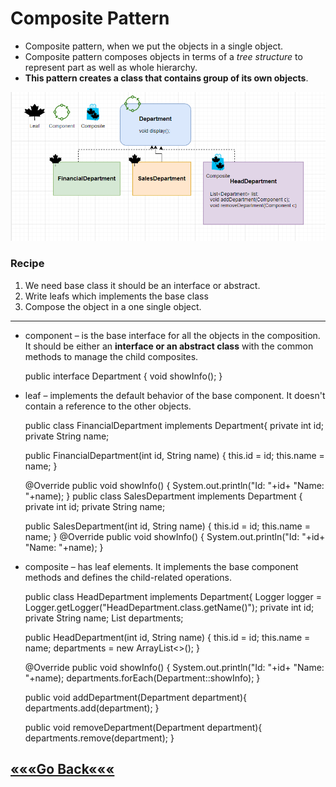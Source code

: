 # Composite Pattern
* Composite pattern, when we put the objects in a single object.  
* Composite pattern composes objects in terms of a _tree structure_ to represent part as well as whole hierarchy.
* **This pattern creates a class that contains group of its own objects**. 

![img_1.png](img_1.png)

### Recipe
1) We need base class it should be an interface or abstract.
2) Write leafs which implements the base class
3) Compose the object in a one single object.


***
* component – is the base interface for all the objects in the composition. 
It should be either an **interface or an abstract class** with the common methods to manage the child composites.




    public interface Department {
    void showInfo();
    }



* leaf – implements the default behavior of the base component. 
    It doesn't contain a reference to the other objects.




    public class FinancialDepartment implements Department{
    private int id;
    private String name;

    public FinancialDepartment(int id, String name) {
    this.id = id;
    this.name = name;
    }

    @Override
    public void showInfo() {
    System.out.println("Id: "+id+ "Name: "+name);
    }
    public class SalesDepartment implements Department {
    private int id;
    private String name;

    public SalesDepartment(int id, String name) {
    this.id = id;
    this.name = name;
    }
    @Override
    public void showInfo() {
    System.out.println("Id: "+id+ "Name: "+name);
    }

* composite – has leaf elements. It implements the base component methods and defines the child-related operations.
    


    public class HeadDepartment implements Department{
    Logger logger = Logger.getLogger("HeadDepartment.class.getName()");
    private int id;
    private String name;
    List<Department> departments;

    public HeadDepartment(int id, String name) {
        this.id = id;
        this.name = name;
        departments = new ArrayList<>();
    }

    @Override
    public void showInfo() {
        System.out.println("Id: "+id+ "Name: "+name);
        departments.forEach(Department::showInfo);
    }

    public void addDepartment(Department department){
        departments.add(department);
    }

    public void removeDepartment(Department department){
        departments.remove(department);
    }







## [«««Go Back«««](https://github.com/MedetHasanUgurlu/Design-Patterns)